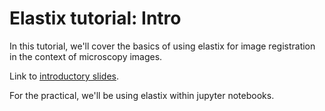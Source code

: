 # Elastix tutorial: Intro

In this tutorial, we'll cover the basics of using elastix for image registration in the context of microscopy images.

Link to [introductory slides](https://docs.google.com/presentation/d/1tb5mCXlhlvvZFZ_jK-kUpHxDpjfWS1-vH7b539bV8Is/edit?usp=sharing).

For the practical, we'll be using elastix within jupyter notebooks. 


```{tableofcontents}
```